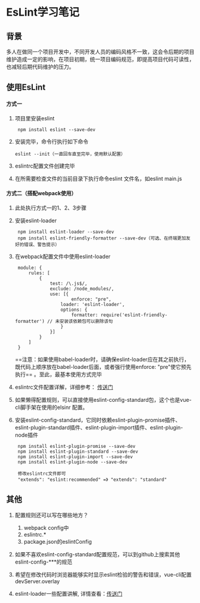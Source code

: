 # EsLint学习笔记

## 背景
多人在做同一个项目开发中，不同开发人员的编码风格不一致，这会令后期的项目维护造成一定的影响，在项目初期，统一项目编码规范，即提高项目代码可读性，也减轻后期代码维护的压力。

## 使用EsLint
#### 方式一

1. 项目里安装eslint

        npm install eslint --save-dev
2.  安装完毕，命令行执行如下命令

        eslint --init（一直回车直至完毕，使用默认配置）
3.  eslintrc配置文件创建完毕
4. 在所需要检查文件的当前目录下执行命令eslint 文件名，如eslint main.js
   
   
#### 方式二（搭配webpack使用）

1. 此处执行方式一的1、2、3步骤
2. 安装eslint-loader

        npm install eslint-loader --save-dev
        npm install eslint-friendly-formatter --save-dev（可选、在终端更加友好的错误、警告提示）
3. 在webpack配置文件中使用eslint-loader
    
        module: {
        	rules: [
            	{
             		test: /\.js$/,
                	exclude: /node_modules/,
                	use: [{
                            enforce: "pre",
                	    loader: 'eslint-loader',
                	    options: {
                	        formatter: require('eslint-friendly-formatter') // 未安装该依赖包可以删除该句
                	    }
                	}]
            	}
            ]
    	}
    ==注意：如果使用babel-loader时，请确保eslint-loader应在其之前执行，既代码上顺序放在babel-loader后面，或者强行使用enforce: "pre"使它预先执行==
    。至此，最基本使用方式完毕
3. eslintrc文件配置详解，详细参考： [传送门](https://www.jianshu.com/p/a4966ddf9b0c)
4. 如果懒得配置规则，可以直接使用eslint-config-standard包，这个也是vue-cli脚手架在使用的elsinr 配置。
5. 安装eslint-config-standard，它同时依赖eslint-plugin-promise插件、eslint-plugin-standard插件、eslint-plugin-import插件、eslint-plugin-node插件

        npm install eslint-plugin-promise --save-dev
        npm install eslint-plugin-standard --save-dev
        npm install eslint-plugin-import --save-dev
        npm install eslint-plugin-node --save-dev
        
        修改eslintrc文件即可
        "extends": "eslint:recommended" =》 "extends": "standard"


## 其他
1. 配置规则还可以写在哪些地方？
    1. webpack config中
    2. eslintrc.*
    3. package.json的eslintConfig

2. 如果不喜欢eslint-config-standard配置规范，可以到github上搜索其他eslint-config-***的规范

3. 希望在修改代码时浏览器能够实时显示eslint检验的警告和错误，vue-cli配置devServer.overlay

4. eslint-loader一些配置讲解, 详情查看：[传送门](https://www.npmjs.com/package/eslint-loader)
